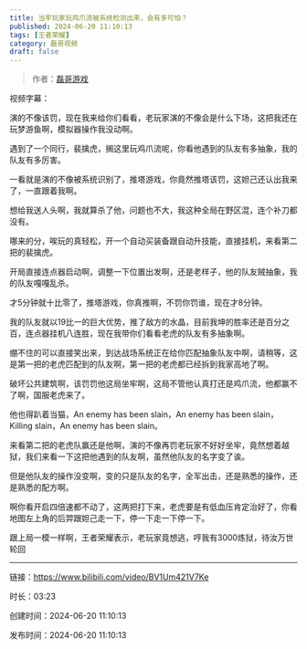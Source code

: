 ```yaml
---
title: 当牢玩家玩鸡爪流被系统检测出来，会有多可怕？
published: 2024-06-20 11:10:13
tags: [王者荣耀]
category: 磊哥视频
draft: false
---
```



> 作者：[磊哥游戏](https://space.bilibili.com/268941858?spm_id_from=333.788.upinfo.head.click)

视频字幕：

演的不像该罚，现在我来给你们看看，老玩家演的不像会是什么下场，这把我还在玩梦游鱼啊，模拟器操作我没动啊。

遇到了一个同行，裴擒虎，搁这里玩鸡爪流呢，你看他遇到的队友有多抽象，我的队友有多厉害。

一看就是演的不像被系统识别了，推塔游戏，你竟然推塔该罚，这妲己还认出我来了，一直跟着我啊。

想给我送人头啊，我就算杀了他，问题也不大，我这种全局在野区混，连个补刀都没有。

哪来的分，唉玩的真轻松，开一个自动买装备跟自动升技能，直接挂机，来看第二把的裴擒虎。

开局直接连点器启动啊，调整一下位置出发啊，还是老样子，他的队友贼抽象，我的队友嘎嘎乱杀。

才5分钟就十比零了，推塔游戏，你真推啊，不罚你罚谁，现在才8分钟。

我的队友就以19比一的巨大优势，推了敌方的水晶，目前我坤的胜率还是百分之百，连点器挂机八连胜，现在我带你们看看老虎的队友有多抽象啊。

绷不住的可以直接笑出来，到达战场系统正在给你匹配抽象队友中啊，请稍等，这是第一把的老虎匹配到的队友啊，第一把的老虎都已经拆到我家高地了啊。

破坏公共建筑啊，该罚罚他这局坐牢啊，这局不管他认真打还是鸡爪流，他都赢不了啊，国服老虎来了。

他也得趴着当猫，An enemy has been slain，An enemy has been slain，Killing slain，An enemy has been slain。

来看第二把的老虎队赢还是他啊，演的不像再罚老玩家不好好坐牢，竟然想着越狱，我们来看一下这把他遇到的队友啊，虽然他队友的名字变了诶。

但是他队友的操作没变啊，变的只是队友的名字，全军出击，还是熟悉的操作，还是熟悉的配方啊。

啊你看开启四倍速都不动了，这两把打下来，老虎要是有低血压肯定治好了，你看地图左上角的后羿跟妲己走一下，停一下走一下停一下。

跟上局一模一样啊，王者荣耀表示，老玩家竟想逃，哼我有3000炼狱，待汝万世轮回

---


链接：https://www.bilibili.com/video/BV1Um421V7Ke



时长：03:23

创建时间：2024-06-20 11:10:13

发布时间：2024-06-20 11:10:13
